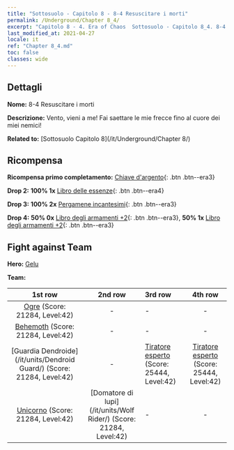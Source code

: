 ```yaml
---
title: "Sottosuolo - Capitolo 8 - 8-4 Resuscitare i morti"
permalink: /Underground/Chapter 8_4/
excerpt: "Capitolo 8 - 4. Era of Chaos  Sottosuolo - Capitolo 8_4. 8-4 Resuscitare i morti"
last_modified_at: 2021-04-27
locale: it
ref: "Chapter 8_4.md"
toc: false
classes: wide
---
```


## Dettagli

 **Nome:** 8-4 Resuscitare i morti

 **Descrizione:** Vento, vieni a me! Fai saettare le mie frecce fino al cuore dei miei nemici!

 **Related to:** [Sottosuolo Capitolo 8](/it/Underground/Chapter 8/)

## Ricompensa

 **Ricompensa primo completamento:** [Chiave d'argento](/ItemsIT/con_693/){: .btn .btn--era3}

 **Drop 2:** **100% 1x** [Libro delle essenze](/ItemsIT/mat_39/){: .btn .btn--era4}

 **Drop 3:** **100% 2x** [Pergamene incantesimi](/ItemsIT/con_694/){: .btn .btn--era3}

 **Drop 4:** **50% 0x** [Libro degli armamenti +2](/ItemsIT/mat_32/){: .btn .btn--era3}, **50% 1x** [Libro degli armamenti +2](/ItemsIT/mat_32/){: .btn .btn--era3}


## Fight against Team
 **Hero:** [Gelu](/it/heroes/Gelu/)

 **Team:**


  | 1st row | 2nd row | 3rd row | 4th row |
  |:----:|:----:|:----|:----:|
  | [Ogre](/it/units/Ogre/) (Score: 21284, Level:42)  | - | - | - |
  | [Behemoth](/it/units/Behemoth/) (Score: 21284, Level:42)  | - | - | - |
  | [Guardia Dendroide](/it/units/Dendroid Guard/) (Score: 21284, Level:42)  | - | [Tiratore esperto](/it/units/Sharpshooter/) (Score: 25444, Level:42)  | [Tiratore esperto](/it/units/Sharpshooter/) (Score: 25444, Level:42)  |
  | [Unicorno](/it/units/Unicorn/) (Score: 21284, Level:42)  | [Domatore di lupi](/it/units/Wolf Rider/) (Score: 21284, Level:42)  | - | - |


